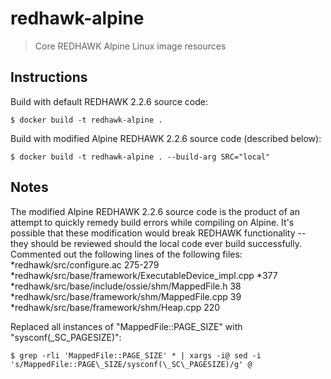 # redhawk-alpine
> Core REDHAWK Alpine Linux image resources

## Instructions
Build with default REDHAWK 2.2.6 source code: 

    $ docker build -t redhawk-alpine .
Build with modified Alpine REDHAWK 2.2.6 source code (described below):

    $ docker build -t redhawk-alpine . --build-arg SRC="local"
    
## Notes
The modified Alpine REDHAWK 2.2.6 source code is the product of an attempt to quickly remedy build errors while compiling on Alpine. It's possible that these modification would break REDHAWK functionality -- they should be reviewed should the local code ever build successfully.
Commented out the following lines of the following files:
*redhawk/src/configure.ac 275-279
*redhawk/src/base/framework/ExecutableDevice_impl.cpp *377
*redhawk/src/base/include/ossie/shm/MappedFile.h 38
*redhawk/src/base/framework/shm/MappedFile.cpp 39
*redhawk/src/base/framework/shm/Heap.cpp 220

Replaced all instances of "MappedFile::PAGE\_SIZE" with "sysconf(\_SC\_PAGESIZE)":
	
    $ grep -rli 'MappedFile::PAGE_SIZE' * | xargs -i@ sed -i 's/MappedFile::PAGE\_SIZE/sysconf(\_SC\_PAGESIZE)/g' @
